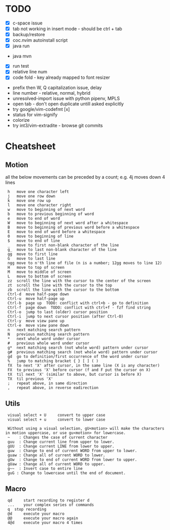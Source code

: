 # TODO
- [x] c-space issue
- [x] tab not working in insert mode - should be ctrl + tab
- [x] backup/restore
- [x] coc.nvim autoinstall script
- [x] java run
- java mvn
- [x] run test
- [x] relative line num
- [x] code fold - key already mapped to font resizer
- prefix then W, Q capitalization issue, delay
- line number - relative, normal, hybrid
- unresolved-import issue with python pipenv, MPLS
- open tab - don't open duplicate untill asked explicitly
- try google/vim-codefmt [x]
- status for vim-signify
- colorize
- try int3/vim-extradite - browse git commits

# Cheatsheet

## Motion
all the below movements can be preceded by a count; e.g. 4j moves down 4 lines
```
 h   move one character left
 j   move one row down
 k   move one row up
 l   move one character right
 w   move to beginning of next word
 b   move to previous beginning of word
 e   move to end of word
 W   move to beginning of next word after a whitespace
 B   move to beginning of previous word before a whitespace
 E   move to end of word before a whitespace
 0   move to beginning of line
 $   move to end of line
 _   move to first non-blank character of the line
 g_  move to last non-blank character of the line
 gg  move to first line
 G   move to last line
 ngg move to n'th line of file (n is a number; 12gg moves to line 12)
 H   move to top of screen
 M   move to middle of screen
 L   move to bottom of screen
 zz  scroll the line with the cursor to the center of the screen
 zt  scroll the line with the cursor to the top
 zb  scroll the line with the cursor to the bottom
 Ctrl-d  move half-page down
 Ctrl-u  move half-page up
 Ctrl-b  page up  TODO: conflict with ctrl+b - go to definition
 Ctrl-f  page down  TODO: conflict with ctrl+f - fzf find string
 Ctrl-o  jump to last (older) cursor position
 Ctrl-i  jump to next cursor position (after Ctrl-O)
 Ctrl-y  move view pane up
 Ctrl-e  move view pane down
 n   next matching search pattern
 N   previous matching search pattern
 *   next whole word under cursor
 #   previous whole word under cursor
 g*  next matching search (not whole word) pattern under cursor
 g#  previous matching search (not whole word) pattern under cursor
 gd  go to definition/first occurrence of the word under cursor
 %   jump to matching bracket { } [ ] ( )
 fX  to next 'X' after cursor, in the same line (X is any character)
 FX  to previous 'X' before cursor (f and F put the cursor on X)
 tX  til next 'X' (similar to above, but cursor is before X)
 TX  til previous 'X'
 ;   repeat above, in same direction
 ,   repeat above, in reverse eadirection
```

## Utils
```
 visual select + U     convert to upper case
 visual select + u     convert to lower case
 
 Without using a visual selection, gU<motion> will make the characters in motion uppercase, or use gu<motion> for lowercase.
 ~    : Changes the case of current character
 guu  : Change current line from upper to lower.
 gUU  : Change current LINE from lower to upper.
 guw  : Change to end of current WORD from upper to lower.
 guaw : Change all of current WORD to lower.
 gUw  : Change to end of current WORD from lower to upper.
 gUaw : Change all of current WORD to upper.
 g~~  : Invert case to entire line
 guG : Change to lowercase until the end of document.
```

## Macro
```
 qd 	start recording to register d
 ... 	your complex series of commands
 q 	stop recording
 @d 	execute your macro
 @@ 	execute your macro again 
 4@d 	execute your macro 4 times 
```
